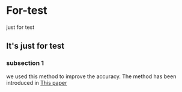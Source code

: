 # For-test
just for test
## It's just for test

### subsection 1
we used this method to improve the accuracy. The method has been introduced in [This paper](https://dtu.dk)
